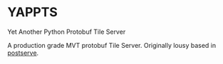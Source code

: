# YAPPTS
Yet Another Python Protobuf Tile Server 

A production grade MVT protobuf Tile Server.
Originally lousy based in [postserve](https://github.com/openmaptiles/postserve).